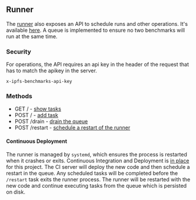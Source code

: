 ## Runner
The [runner](../runner/) also exposes an API to schedule runs and other operations. It's available [here](https://benchmarks.ipfs.team/runner).
A queue is implemented to ensure no two benchmarks will run at the same time.

### Security
For operations, the API requires an api key in the header of the request that
has to match the apikey in the server.
```
x-ipfs-benchmarks-api-key
```

### Methods
* GET / - [show tasks](API_SHOW.md)
* POST / - [add task](API_ADD.md)
* POST /drain - [drain the queue](API_DRAIN)
* POST /restart - [schedule a restart of the runner](API_RESTART)

#### Continuous Deployment
The runner is managed by `systemd`, which ensures the process is restarted when it crashes or exits. Continuous Integration and Deployment is [in place](https://circleci.com/gh/ipfs/benchmarks/tree/master) for this project. The CI server will deploy the new code and then schedule a restart in the queue. Any scheduled tasks will be completed before the `/restart` task exits the runner process. The runner will be restarted with the new code and continue executing tasks from the queue which is persisted on disk.